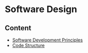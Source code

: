 # Software Design

## Content

- [Software Development Principles](./software-principles.md)
- [Code Structure](./code-structure.md)
